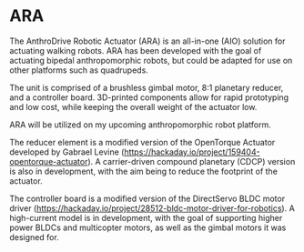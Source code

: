 # ARA

The AnthroDrive Robotic Actuator (ARA) is an all-in-one (AIO) solution for actuating walking robots. ARA has been developed with the goal of actuating bipedal anthropomorphic robots, but could be adapted for use on other platforms such as quadrupeds.

The unit is comprised of a brushless gimbal motor, 8:1 planetary reducer, and a controller board. 3D-printed components allow for rapid prototyping and low cost, while keeping the overall weight of the actuator low.

ARA will be utilized on my upcoming anthropomorphic robot platform.

The reducer element is a modified version of the OpenTorque Actuator developed by Gabrael Levine (https://hackaday.io/project/159404-opentorque-actuator). A carrier-driven compound planetary (CDCP) version is also in development, with the aim being to reduce the footprint of the actuator.

The controller board is a modified version of the DirectServo BLDC motor driver (https://hackaday.io/project/28512-bldc-motor-driver-for-robotics). A high-current model is in development, with the goal of supporting higher power BLDCs and multicopter motors, as well as the gimbal motors it was designed for.
